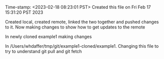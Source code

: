 Time-stamp: <2023-02-18 08:23:01 PST>
Created this file on Fri Feb 17 15:31:20 PST 2023

Created local, created remote, linked the two together and pushed changes to it. 
Now making changes to show how to get updates to the remote

In newly cloned example1 making changes

In /Users/whdaffer/tmp/git/example1-cloned/example1. Changing this file to try to understand git pull and git fetch


